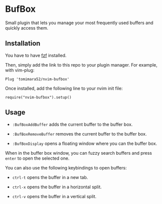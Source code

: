 # BufBox

Small plugin that lets you manage your most frequently used buffers and quickly access them.

## Installation 

You have to have [fzf](https://github.com/junegunn/fzf) installed.

Then, simply add the link to this repo to your plugin manager. For example, with vim-plug:

`Plug 'tomimara52/nvim-bufbox'`

Once installed, add the following line to your nvim init file:

`require("nvim-bufbox").setup()`
## Usage

- `:BufBoxAddBuffer` adds the current buffer to the buffer box. 

- `:BufBoxRemoveBuffer` removes the current buffer to the buffer box.

- `:BufBoxDisplay` opens a floating window where you can the buffer box.


When in the buffer box window, you can fuzzy search buffers and press `enter` to open the selected one.

You can also use the following keybindings to open buffers:

- `ctrl-t`    opens the buffer in a new tab.

- `ctrl-x`    opens the buffer in a horizontal split.

- `ctrl-v`    opens the buffer in a vertical split.
